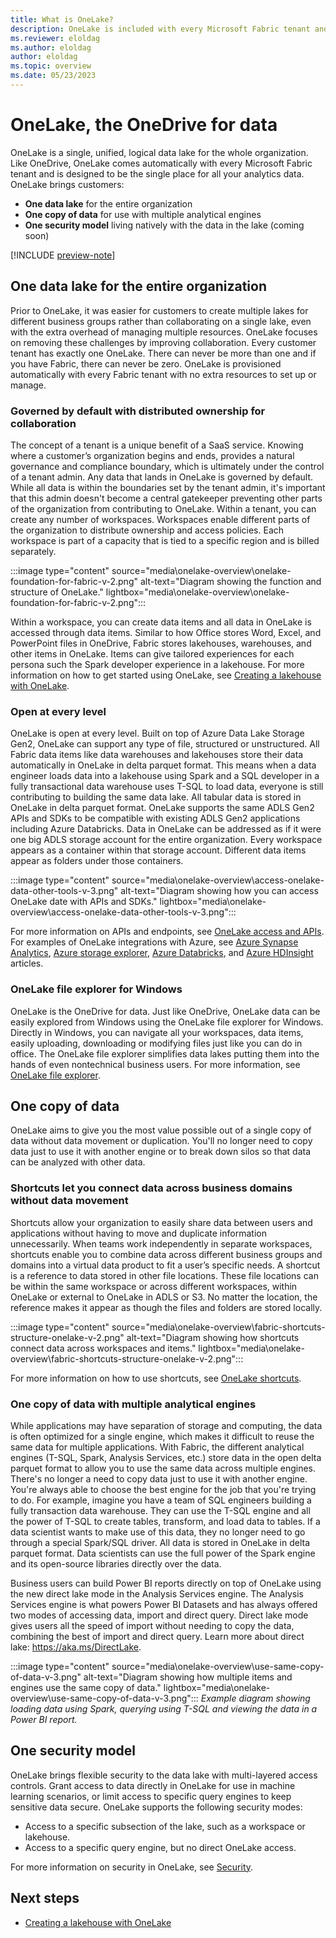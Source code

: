```yaml
---
title: What is OneLake?
description: OneLake is included with every Microsoft Fabric tenant and is designed to be the single place for all your analytics data. Learn more.
ms.reviewer: eloldag
ms.author: eloldag
author: eloldag
ms.topic: overview
ms.date: 05/23/2023
---
```


# OneLake, the OneDrive for data

OneLake is a single, unified, logical data lake for the whole organization. Like OneDrive, OneLake comes automatically with every Microsoft Fabric tenant and is designed to be the single place for all your analytics data. OneLake brings customers:
- **One data lake** for the entire organization
- **One copy of data** for use with multiple analytical engines
- **One security model** living natively with the data in the lake (coming soon)

[!INCLUDE [preview-note](../includes/preview-note.md)]

## One data lake for the entire organization

Prior to OneLake, it was easier for customers to create multiple lakes for different business groups rather than collaborating on a single lake, even with the extra overhead of managing multiple resources. OneLake focuses on removing these challenges by improving collaboration. Every customer tenant has exactly one OneLake. There can never be more than one and if you have Fabric, there can never be zero. OneLake is provisioned automatically with every Fabric tenant with no extra resources to set up or manage.

### Governed by default with distributed ownership for collaboration

The concept of a tenant is a unique benefit of a SaaS service. Knowing where a customer’s organization begins and ends, provides a natural governance and compliance boundary, which is ultimately under the control of a tenant admin. Any data that lands in OneLake is governed by default. While all data is within the boundaries set by the tenant admin, it's important that this admin doesn't become a central gatekeeper preventing other parts of the organization from contributing to OneLake.
Within a tenant, you can create any number of workspaces. Workspaces enable different parts of the organization to distribute ownership and access policies. Each workspace is part of a capacity that is tied to a specific region and is billed separately.

:::image type="content" source="media\onelake-overview\onelake-foundation-for-fabric-v-2.png" alt-text="Diagram showing the function and structure of OneLake." lightbox="media\onelake-overview\onelake-foundation-for-fabric-v-2.png":::

Within a workspace, you can create data items and all data in OneLake is accessed through data items. Similar to how Office stores Word, Excel, and PowerPoint files in OneDrive, Fabric stores lakehouses, warehouses, and other items in OneLake. Items can give tailored experiences for each persona such the Spark developer experience in a lakehouse.
For more information on how to get started using OneLake, see [Creating a lakehouse with OneLake](create-lakehouse-onelake.md).

### Open at every level

OneLake is open at every level. Built on top of Azure Data Lake Storage Gen2, OneLake can support any type of file, structured or unstructured. All Fabric data items like data warehouses and lakehouses store their data automatically in OneLake in delta parquet format. This means when a data engineer loads data into a lakehouse using Spark and a SQL developer in a fully transactional data warehouse uses T-SQL to load data, everyone is still contributing to building the same data lake. All tabular data is stored in OneLake in delta parquet format.
OneLake supports the same ADLS Gen2 APIs and SDKs to be compatible with existing ADLS Gen2 applications including Azure Databricks. Data in OneLake can be addressed as if it were one big ADLS storage account for the entire organization. Every workspace appears as a container within that storage account. Different data items appear as folders under those containers.

:::image type="content" source="media\onelake-overview\access-onelake-data-other-tools-v-3.png" alt-text="Diagram showing how you can access OneLake date with APIs and SDKs." lightbox="media\onelake-overview\access-onelake-data-other-tools-v-3.png":::

For more information on APIs and endpoints, see [OneLake access and APIs](onelake-access-api.md). For examples of OneLake integrations with Azure, see [Azure Synapse Analytics](onelake-azure-synapse-analytics.md), [Azure storage explorer](onelake-azure-storage-explorer.md), [Azure Databricks](onelake-azure-databricks.md), and [Azure HDInsight](onelake-azure-hdinsight.md) articles.

### OneLake file explorer for Windows

OneLake is the OneDrive for data. Just like OneDrive, OneLake data can be easily explored from Windows using the OneLake file explorer for Windows. Directly in Windows, you can navigate all your workspaces, data items, easily uploading, downloading or modifying files just like you can do in office. The OneLake file explorer simplifies data lakes putting them into the hands of even nontechnical business users.
For more information, see [OneLake file explorer](onelake-file-explorer.md).

## One copy of data

OneLake aims to give you the most value possible out of a single copy of data without data movement or duplication. You'll no longer need to copy data just to use it with another engine or to break down silos so that data can be analyzed with other data.

### Shortcuts let you connect data across business domains without data movement

Shortcuts allow your organization to easily share data between users and applications without having to move and duplicate information unnecessarily. When teams work independently in separate workspaces, shortcuts enable you to combine data across different business groups and domains into a virtual data product to fit a user’s specific needs.
A shortcut is a reference to data stored in other file locations. These file locations can be within the same workspace or across different workspaces, within OneLake or external to OneLake in ADLS or S3. No matter the location, the reference makes it appear as though the files and folders are stored locally.

:::image type="content" source="media\onelake-overview\fabric-shortcuts-structure-onelake-v-2.png" alt-text="Diagram showing how shortcuts connect data across workspaces and items." lightbox="media\onelake-overview\fabric-shortcuts-structure-onelake-v-2.png":::

For more information on how to use shortcuts, see [OneLake shortcuts](onelake-shortcuts.md).

### One copy of data with multiple analytical engines

While applications may have separation of storage and computing, the data is often optimized for a single engine, which makes it difficult to reuse the same data for multiple applications. With Fabric, the different analytical engines (T-SQL, Spark, Analysis Services, etc.) store data in the open delta parquet format to allow you to use the same data across multiple engines.
There's no longer a need to copy data just to use it with another engine. You're always able to choose the best engine for the job that you're trying to do.
For example, imagine you have a team of SQL engineers building a fully transaction data warehouse. They can use the T-SQL engine and all the power of T-SQL to create tables, transform, and load data to tables. If a data scientist wants to make use of this data, they no longer need to go through a special Spark/SQL driver. All data is stored in OneLake in delta parquet format. Data scientists can use the full power of the Spark engine and its open-source libraries directly over the data.

Business users can build Power BI reports directly on top of OneLake using the new direct lake mode in the Analysis Services engine. The Analysis Services engine is what powers Power BI Datasets and has always offered two modes of accessing data, import and direct query. Direct lake mode gives users all the speed of import without needing to copy the data, combining the best of import and direct query. Learn more about direct lake: https://aka.ms/DirectLake.

:::image type="content" source="media\onelake-overview\use-same-copy-of-data-v-3.png" alt-text="Diagram showing how multiple items and engines use the same copy of data." lightbox="media\onelake-overview\use-same-copy-of-data-v-3.png":::
*Example diagram showing loading data using Spark, querying using T-SQL and viewing the data in a Power BI report.*

## One security model

OneLake brings flexible security to the data lake with multi-layered access controls. Grant access to data directly in OneLake for use in machine learning scenarios, or limit access to specific query engines to keep sensitive data secure.
OneLake supports the following security modes:

- Access to a specific subsection of the lake, such as a workspace or lakehouse.
- Access to a specific query engine, but no direct OneLake access.

For more information on security in OneLake, see [Security](onelake-security.md).

## Next steps

- [Creating a lakehouse with OneLake](create-lakehouse-onelake.md)